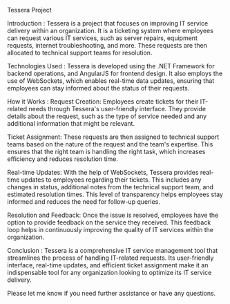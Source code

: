 Tessera Project

Introduction :
Tessera is a project that focuses on improving IT service delivery within an organization. 
It is a ticketing system where employees can request various IT services, such as server repairs, equipment requests, internet troubleshooting, and more. 
These requests are then allocated to technical support teams for resolution.

Technologies Used :
Tessera is developed using the .NET Framework for backend operations, and AngularJS for frontend design. 
It also employs the use of WebSockets, which enables real-time data updates, ensuring that employees can stay informed about the status of their requests.

How it Works :
Request Creation: Employees create tickets for their IT-related needs through Tessera's user-friendly interface. 
They provide details about the request, such as the type of service needed and any additional information that might be relevant.

Ticket Assignment: These requests are then assigned to technical support teams based on the nature of the request and the team's expertise. 
This ensures that the right team is handling the right task, which increases efficiency and reduces resolution time.

Real-time Updates: With the help of WebSockets, Tessera provides real-time updates to employees regarding their tickets. 
This includes any changes in status, additional notes from the technical support team, and estimated resolution times. 
This level of transparency helps employees stay informed and reduces the need for follow-up queries.

Resolution and Feedback: Once the issue is resolved, employees have the option to provide feedback on the service they received. 
This feedback loop helps in continuously improving the quality of IT services within the organization.

Conclusion :
Tessera is a comprehensive IT service management tool that streamlines the process of handling IT-related requests. 
Its user-friendly interface, real-time updates, and efficient ticket assignment make it an indispensable tool for any organization looking to optimize its IT service delivery.

Please let me know if you need further assistance or have any questions.
